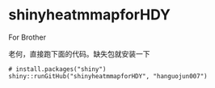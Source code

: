 # shinyheatmmapforHDY

For Brother

老何，直接跑下面的代码。缺失包就安装一下

```
# install.packages("shiny")
shiny::runGitHub("shinyheatmmapforHDY", "hanguojun007")
```
